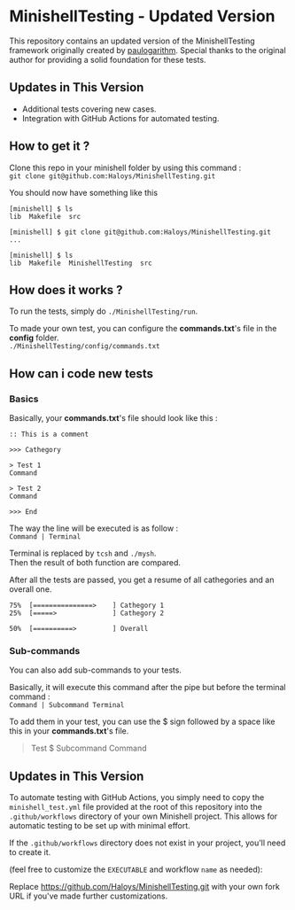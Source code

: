 # MinishellTesting - Updated Version

This repository contains an updated version of the MinishellTesting framework originally created by [paulogarithm](https://github.com/paulogarithm). Special thanks to the original author for providing a solid foundation for these tests.

## Updates in This Version

- Additional tests covering new cases.
- Integration with GitHub Actions for automated testing.

## How to get it ?
Clone this repo in your minishell folder by using this command :<br/>
`git clone git@github.com:Haloys/MinishellTesting.git`

You should now have something like this
```
[minishell] $ ls
lib  Makefile  src

[minishell] $ git clone git@github.com:Haloys/MinishellTesting.git
...

[minishell] $ ls
lib  Makefile  MinishellTesting  src
```

## How does it works ?
To run the tests, simply do `./MinishellTesting/run`.

To made your own test, you can configure the **commands.txt**'s file in the **config** folder.<br/>
`./MinishellTesting/config/commands.txt`

## How can i code new tests

### Basics
Basically, your **commands.txt**'s file should look like this :
```
:: This is a comment

>>> Cathegory

> Test 1
Command

> Test 2
Command

>>> End
```

The way the line will be executed is as follow :<br/>
`Command | Terminal`

Terminal is replaced by `tcsh` and `./mysh`.<br/>
Then the result of both function are compared.

After all the tests are passed, you get a resume of all cathegories and an overall one.
```
75%  [===============>    ] Cathegory 1
25%  [=====>              ] Cathegory 2

50%  [==========>         ] Overall
```


### Sub-commands
You can also add sub-commands to your tests.


Basically, it will execute this command after the pipe but before the terminal command :<br/>
`Command | Subcommand Terminal`

To add them in your test, you can use the $ sign followed by a space like this in your **commands.txt**'s file.

> Test
$ Subcommand
Command

## Updates in This Version

To automate testing with GitHub Actions, you simply need to copy the `minishell_test.yml` file provided at the root of this repository into the `.github/workflows` directory of your own Minishell project. This allows for automatic testing to be set up with minimal effort.

If the `.github/workflows` directory does not exist in your project, you'll need to create it.

(feel free to customize the `EXECUTABLE` and workflow `name` as needed):

Replace https://github.com/Haloys/MinishellTesting.git with your own fork URL if you've made further customizations.
